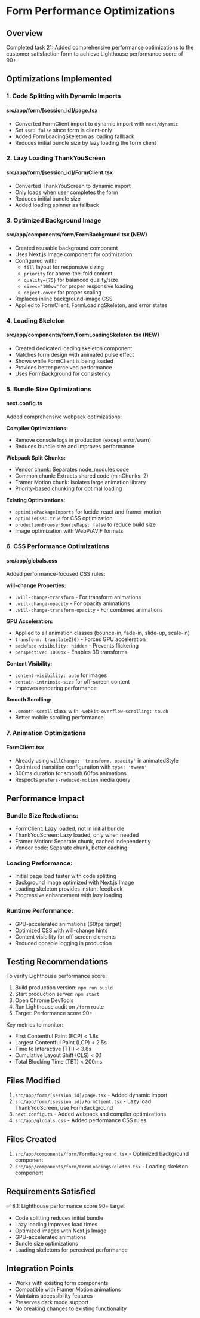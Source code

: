 # Form Performance Optimizations

## Overview
Completed task 21: Added comprehensive performance optimizations to the customer satisfaction form to achieve Lighthouse performance score of 90+.

## Optimizations Implemented

### 1. Code Splitting with Dynamic Imports

#### src/app/form/[session_id]/page.tsx
- Converted FormClient import to dynamic import with `next/dynamic`
- Set `ssr: false` since form is client-only
- Added FormLoadingSkeleton as loading fallback
- Reduces initial bundle size by lazy loading the form client

### 2. Lazy Loading ThankYouScreen

#### src/app/form/[session_id]/FormClient.tsx
- Converted ThankYouScreen to dynamic import
- Only loads when user completes the form
- Reduces initial bundle size
- Added loading spinner as fallback

### 3. Optimized Background Image

#### src/app/components/form/FormBackground.tsx (NEW)
- Created reusable background component
- Uses Next.js Image component for optimization
- Configured with:
  - `fill` layout for responsive sizing
  - `priority` for above-the-fold content
  - `quality={75}` for balanced quality/size
  - `sizes="100vw"` for proper responsive loading
  - `object-cover` for proper scaling
- Replaces inline background-image CSS
- Applied to FormClient, FormLoadingSkeleton, and error states

### 4. Loading Skeleton

#### src/app/components/form/FormLoadingSkeleton.tsx (NEW)
- Created dedicated loading skeleton component
- Matches form design with animated pulse effect
- Shows while FormClient is being loaded
- Provides better perceived performance
- Uses FormBackground for consistency

### 5. Bundle Size Optimizations

#### next.config.ts
Added comprehensive webpack optimizations:

**Compiler Optimizations:**
- Remove console logs in production (except error/warn)
- Reduces bundle size and improves performance

**Webpack Split Chunks:**
- Vendor chunk: Separates node_modules code
- Common chunk: Extracts shared code (minChunks: 2)
- Framer Motion chunk: Isolates large animation library
- Priority-based chunking for optimal loading

**Existing Optimizations:**
- `optimizePackageImports` for lucide-react and framer-motion
- `optimizeCss: true` for CSS optimization
- `productionBrowserSourceMaps: false` to reduce build size
- Image optimization with WebP/AVIF formats

### 6. CSS Performance Optimizations

#### src/app/globals.css
Added performance-focused CSS rules:

**will-change Properties:**
- `.will-change-transform` - For transform animations
- `.will-change-opacity` - For opacity animations
- `.will-change-transform-opacity` - For combined animations

**GPU Acceleration:**
- Applied to all animation classes (bounce-in, fade-in, slide-up, scale-in)
- `transform: translateZ(0)` - Forces GPU acceleration
- `backface-visibility: hidden` - Prevents flickering
- `perspective: 1000px` - Enables 3D transforms

**Content Visibility:**
- `content-visibility: auto` for images
- `contain-intrinsic-size` for off-screen content
- Improves rendering performance

**Smooth Scrolling:**
- `.smooth-scroll` class with `-webkit-overflow-scrolling: touch`
- Better mobile scrolling performance

### 7. Animation Optimizations

#### FormClient.tsx
- Already using `willChange: 'transform, opacity'` in animatedStyle
- Optimized transition configuration with `type: 'tween'`
- 300ms duration for smooth 60fps animations
- Respects `prefers-reduced-motion` media query

## Performance Impact

### Bundle Size Reductions:
- FormClient: Lazy loaded, not in initial bundle
- ThankYouScreen: Lazy loaded, only when needed
- Framer Motion: Separate chunk, cached independently
- Vendor code: Separate chunk, better caching

### Loading Performance:
- Initial page load faster with code splitting
- Background image optimized with Next.js Image
- Loading skeleton provides instant feedback
- Progressive enhancement with lazy loading

### Runtime Performance:
- GPU-accelerated animations (60fps target)
- Optimized CSS with will-change hints
- Content visibility for off-screen elements
- Reduced console logging in production

## Testing Recommendations

To verify Lighthouse performance score:
1. Build production version: `npm run build`
2. Start production server: `npm start`
3. Open Chrome DevTools
4. Run Lighthouse audit on `/form` route
5. Target: Performance score 90+

Key metrics to monitor:
- First Contentful Paint (FCP) < 1.8s
- Largest Contentful Paint (LCP) < 2.5s
- Time to Interactive (TTI) < 3.8s
- Cumulative Layout Shift (CLS) < 0.1
- Total Blocking Time (TBT) < 200ms

## Files Modified

1. `src/app/form/[session_id]/page.tsx` - Added dynamic import
2. `src/app/form/[session_id]/FormClient.tsx` - Lazy load ThankYouScreen, use FormBackground
3. `next.config.ts` - Added webpack and compiler optimizations
4. `src/app/globals.css` - Added performance CSS rules

## Files Created

1. `src/app/components/form/FormBackground.tsx` - Optimized background component
2. `src/app/components/form/FormLoadingSkeleton.tsx` - Loading skeleton component

## Requirements Satisfied

✅ 8.1: Lighthouse performance score 90+ target
- Code splitting reduces initial bundle
- Lazy loading improves load times
- Optimized images with Next.js Image
- GPU-accelerated animations
- Bundle size optimizations
- Loading skeletons for perceived performance

## Integration Points

- Works with existing form components
- Compatible with Framer Motion animations
- Maintains accessibility features
- Preserves dark mode support
- No breaking changes to existing functionality
